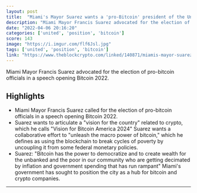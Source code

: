 ```yaml
---
layout: post
title:  "Miami's Mayor Suarez wants a 'pro-Bitcoin' president of the United States"
description: "Miami Mayor Francis Suarez advocated for the election of pro-bitcoin officials in a speech opening Bitcoin 2022."
date: "2022-04-06 20:16:20"
categories: ['united', 'position', 'bitcoin']
score: 143
image: "https://i.imgur.com/flf6Jsl.jpg"
tags: ['united', 'position', 'bitcoin']
link: "https://www.theblockcrypto.com/linked/140871/miamis-mayor-suarez-wants-a-pro-bitcoin-president-of-the-united-states?utm_source=cryptopanic&amp;utm_medium=rss"
---
```


Miami Mayor Francis Suarez advocated for the election of pro-bitcoin officials in a speech opening Bitcoin 2022.

## Highlights

- Miami Mayor Francis Suarez called for the election of pro-bitcoin officials in a speech opening Bitcoin 2022.
- Suarez wants to articulate a "vision for the country" related to crypto, which he calls "Vision for Bitcoin America 2024" Suarez wants a collaborative effort to "unleash the macro power of bitcoin," which he defines as using the blockchain to break cycles of poverty by uncoupling it from some federal monetary policies.
- Suarez: "Bitcoin has the power to democratize and to create wealth for the unbanked and the poor in our community who are getting decimated by inflation and government spending that has run rampant" Miami's government has sought to position the city as a hub for bitcoin and crypto companies.

---
